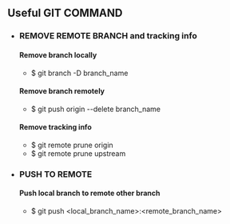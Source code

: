 


## Useful GIT COMMAND

- ### REMOVE REMOTE BRANCH and tracking info

  #### Remove branch locally 
  - $ git branch -D branch_name

  #### Remove branch remotely
  - $ git push origin --delete branch_name
  
  #### Remove tracking info
  - $ git remote prune origin
  - $ git remote prune upstream
 

 
- ### PUSH TO REMOTE 

  #### Push local branch to remote other branch 
  - $ git push <remote> <local_branch_name>:<remote_branch_name>




